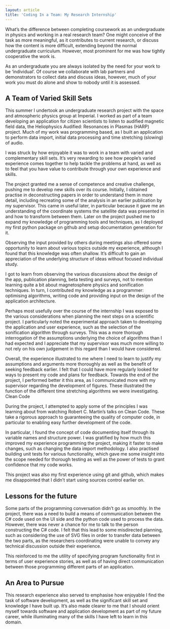 ```yaml
---
layout: article
title: 'Coding In a Team: My Research Internship'
---
```

What’s the difference between completing coursework as an undergraduate in physics and working in a real research team? One might conceive of the task as more meaningful, as it contributes to current research, or discuss how the content is more difficult, extending beyond the normal undergraduate curriculum. However, most prominent for me was how tightly cooperative the work is.

As an undergraduate you are always isolated by the need for your work to be ‘individual’. Of course we collaborate with lab partners and demonstrators to collect data and discuss ideas, however, much of your work you must do alone and show to nobody until it is assessed.

## A Team of Varied Skill Sets

This summer I undertook an undergraduate research project with the space and atmospheric physics group at Imperial. I worked as part of a team developing an application for citizen scientists to listen to audified magnetic field data, the Heliophysics Audified: Resonances in Plasmas (HARP) project. Much of my work was programming based, as I built an application to perform data import, initial data processing and time stretching (slowing) of audio.

I was struck by how enjoyable it was to work in a team with varied and complementary skill sets. It’s very rewarding to see how people’s varied experience comes together to help tackle the problems at hand, as well as to feel that you have value to contribute through your own experience and skills.

The project granted me a sense of competence and creative challenge, pushing me to develop new skills over its course. Initially, I obtained practise in deconstructing papers in order to understand them in more detail, including recreating some of the analysis in an earlier publication by my supervisor. This came in useful later, in particular because it gave me an understanding of the coordinate systems the satellite data was presented in and how to transform between them. Later on the project pushed me to expand my knowledge of programming tools and techniques, as I deployed my first python package on github and setup documentation generation for it.

Observing the input provided by others during meetings also offered some opportunity to learn about various topics outside my experience, although I found that this knowledge was often shallow. It’s difficult to gain an appreciation of the underlying structure of ideas without focused individual study.

I got to learn from observing the various discussions about the design of the app, publication planning, beta testing and surveys, not to mention learning quite a bit about magnetosphere physics and sonification techniques. In turn, I contributed my knowledge as a programmer: optimising algorithms, writing code and providing input on the design of the application architecture.

Perhaps most usefully over the course of the internship I was exposed to the various considerations when planning the next steps on a scientific project. I particularly noted the experimental approach taken to developing the application and user experience, such as the selection of the sonification algorithm through surveys. This was a more thorough interrogation of the assumptions underlying the choice of algorithms than I had expected and I appreciate that my supervisor was much more willing to not rely on his own judgement in this regard than I would have considered.

Overall, the experience illustrated to me where I need to learn to justify my assumptions and arguments more thoroughly as well as the benefit of seeking feedback earlier. I felt that I could have more regularly looked for ways to present my code and plans for feedback. Towards the end of the project, I performed better it this area, as I communicated more with my supervisor regarding the development of figures. These illustrated the function of the different time stretching algorithms we were investigating.
Clean Code

During the project, I attempted to apply some of the principles I was learning about from watching Robert C. Martin’s talks on Clean Code. These take a rigorous approach to guaranteeing the quality of computer code, in particular to enabling easy further development of the code.

In particular, I found the concept of code documenting itself through its variable names and structure power. I was gratified by how much this improved my experience programming the project, making it faster to make changes, such as changing the data import methodology. I also practised building unit tests for various functionality, which gave me some insight into the scope needed for thorough testing as well as the power of tests to grant confidence that my code works.

This project was also my first experience using git and github, which makes me disappointed that I didn’t start using sources control earlier on.

## Lessons for the future

Some parts of the programming conversation didn’t go as smoothly. In the project, there was a need to build a means of communication between the C# code used on the UI side and the python code used to process the data. However, there was never a chance for me to talk to the person constructing the C# code. I felt that this lead to some misdirected planning, such as considering the use of SVG files in order to transfer data between the two parts, as the researchers coordinating were unable to convey any technical discussion outside their experience.

This reinforced to me the utility of specifying program functionality first in terms of user experience stories, as well as of having direct communication between those programming different parts of an application.

## An Area to Pursue

This research experience also served to emphasise how enjoyable I find the task of software development, as well as the significant skill set and knowledge I have built up. It’s also made clearer to me that I should orient myself towards software and application development as part of my future career, while illuminating many of the skills I have left to learn in this domain.
